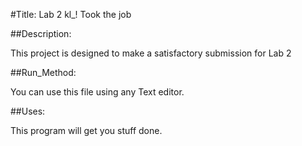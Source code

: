 #Title: Lab 2
kl_! Took the job 

##Description: 

This project is designed to make a satisfactory submission for Lab 2 

##Run_Method: 

You can use this file using any Text editor. 

##Uses: 

This program will get you stuff done. 
